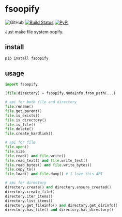 # fsoopify

![GitHub](https://img.shields.io/github/license/Cologler/fsoopify-python.svg)
[![Build Status](https://travis-ci.com/Cologler/fsoopify-python.svg?branch=master)](https://travis-ci.com/Cologler/fsoopify-python)
[![PyPI](https://img.shields.io/pypi/v/fsoopify.svg)](https://pypi.org/project/fsoopify/)

Just make file system oopify.

## install

``` cmd
pip install fsoopify
```

## usage

``` py
import fsoopify

[file|directory] = fsoopify.NodeInfo.from_path(...)

# api for both file and directory
file.rename()
file.get_parent()
file.is_exists()
file.is_directory()
file.is_file()
file.delete()
file.create_hardlink()

# api for file
file.open()
file.size
file.read() and file.write()
file.read_text() and file.write_text()
file.read_bytes() and file.write_bytes()
file.copy_to()
file.load() and file.dump() # I love this API

# api for directory
directory.create() and directory.ensure_created()
directory.create_file()
directory.iter_items()
directory.list_items()
directory.get_fileinfo() and directory.get_dirinfo()
directory.has_file() and directory.has_directory()
```

